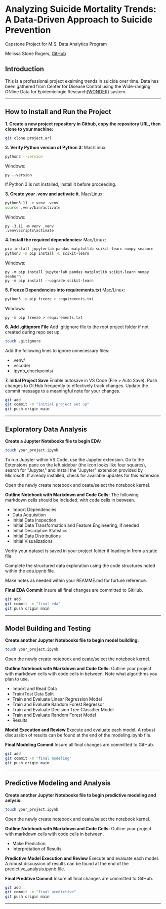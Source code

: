 # Analyzing Suicide Mortality Trends: A Data-Driven Approach to Suicide Prevention
Capstone Project for M.S. Data Analytics Program

Melissa Stone Rogers, [GitHub](https://github.com/meldstonerogers/capstone-stonerogers)

## Introduction

This is a professional project exaiming trends in suicide over time. Data has been gathered from Center for Disease Control using
the Wide-ranging ONline Data for Epidemiologic Research[(WONDER)](https://wonder.cdc.gov) system. 

---
## How to Install and Run the Project
**1. Create a new project repository in Github, copy the repository URL, then clone to your machine:**
```zsh
git clone project.url
```

**2. Verify Python version of Python 3:**
Mac/Linux:
```zsh
python3 --version
```

Windows: 
```shell
py --version
```
If Python 3 is not installed, install it before proceeding.

**3. Create your .venv and activate it.**
Mac/Linux:
```zsh
python3.11 -m venv .venv
source .venv/bin/activate
```

Windows: 
```shell
py -3.11 -m venv .venv
.venv\Scripts\activate
```

**4. Install the required dependencies:**
Mac/Linux:
```zsh
pip install jupyterlab pandas matplotlib scikit-learn numpy seaborn
python3 -m pip install -U scikit-learn
```

Windows: 
```shell
py -m pip install jupyterlab pandas matplotlib scikit-learn numpy seaborn
py -m pip install --upgrade scikit-learn
```

**5. Freeze Dependencies into requirements.txt** 
Mac/Linux:
```zsh
python3 -m pip freeze > requirements.txt
```

Windows: 
```shell
py -m pip freeze > requirements.txt
```

**6. Add .gitignore File**
Add .gitignore file to the root project folder if not created during repo set up.
```zsh
touch .gitignore
```
Add the following lines to ignore unnecessary files: 
- .venv/
- .vscode/
- .ipynb_checkpoints/

**7. Initial Project Save**
Enable autosave in VS Code (File > Auto Save). Push changes to GitHub frequently to effectively track changes. Update the commit message to a meaningful note for your changes. 
```zsh
git add .
git commit -m "initial project set up"                         
git push origin main
```
---
## Exploratory Data Analysis
**Create a Jupyter Notebooks file to begin EDA:**
```zsh
touch your_project.ipynb
```
To run Jupyter within VS Code, use the Jupyter extension. Go to the Extensions pane on the left sidebar (the icon looks like four squares), search for "Jupyter," and install the "Jupyter" extension provided by Microsoft. If already installed, check for available updates for this extension. 

Open the newly create notebook and ceate/select the notebook kernel.

**Outline Notebook with Markdown and Code Cells:**
The following markdown cells should be included, with code cells in between.
- Import Dependencies 
- Data Acquisition
- Initial Data Inspection
- Initial Data Transformation and Feature Engineering, if needed
- Initial Descriptive Statistics 
- Initial Data Distributions
- Initial Visualizations

Verify your dataset is saved in your project folder if loading in from a static file. 

Complete the structured data exploration using the code structures noted within the eda.ipynb file. 

Make notes as needed within your REAMME.md for furture reference.

**Final EDA Commit** 
Insure all final changes are committed to GitHub.
```zsh
git add .
git commit -m "final eda"                         
git push origin main
```
---
## Model Building and Testing
**Create another Jupyter Notebooks file to begin model buildling:**
```zsh
touch your_project.ipynb
```
Open the newly create notebook and ceate/select the notebook kernel.

**Outline Notebook with Markdown and Code Cells:**
Outline your project with markdown cells with code cells in between. Note what algorithms you plan to use. 
- Import and Read Data
- Train/Test Data Split 
- Train and Evaluate Linear Regression Model 
- Train and Evaluate Random Forest Regressor
- Train and Evaluate Decision Tree Classifier Model
- Train and Evaluate Random Forest Model 
- Results

**Model Execution and Review**
Execute and evaluate each model. A robust discussion of results can be found at the end of the modeling.ipynb file. 

**Final Modeling Commit** 
Insure all final changes are committed to GitHub.
```zsh
git add .
git commit -m "final modeling"                         
git push origin main
```
---
## Predictive Modeling and Analysis 
**Create another Jupyter Notebooks file to begin predictive modeling and anlysis:**
```zsh
touch your_project.ipynb
```
Open the newly create notebook and ceate/select the notebook kernel.

**Outline Notebook with Markdown and Code Cells:**
Outline your project with markdown cells with code cells in between.  
- Make Prediction 
- Interpretation of Results

**Predictive Model Execution and Review**
Execute and evaluate each model. A robust discussion of results can be found at the end of the predictive_analysis.ipynb file. 

**Final Preditive Commit** 
Insure all final changes are committed to GitHub.
```zsh
git add .
git commit -m "final predictive"                         
git push origin main
```
---
